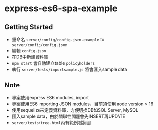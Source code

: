 # express-es6-spa-example

Getting Started
---------------

- 重命名 `server/config/config.json.example` to `server/config/config.json`
- 編輯 `config.json`
- 在DB中新建資料庫
- `npm start` 會自動建立table `policyholders`
- 執行 `server/tests/importsample.js` 將會匯入sample data

Note
---------------
- 專案使用express ES6 modules, import
- 專案使用ES6 Importing JSON modules，目前須使用 node version > 16
- 使用sequelize來定義資料庫，方便切換DB如SQL Server, MySQL
- 匯入sample data，由於關聯性問題會先INSERT再UPDATE
- `server/tests/tree.html`內有範例樹狀圖


